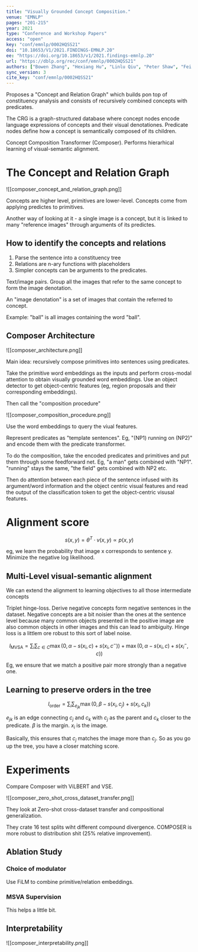 ```yaml
---
title: "Visually Grounded Concept Composition."
venue: "EMNLP"
pages: "201-215"
year: 2021
type: "Conference and Workshop Papers"
access: "open"
key: "conf/emnlp/0002HQSS21"
doi: "10.18653/V1/2021.FINDINGS-EMNLP.20"
ee: "https://doi.org/10.18653/v1/2021.findings-emnlp.20"
url: "https://dblp.org/rec/conf/emnlp/0002HQSS21"
authors: ["Bowen Zhang", "Hexiang Hu", "Linlu Qiu", "Peter Shaw", "Fei Sha"]
sync_version: 3
cite_key: "conf/emnlp/0002HQSS21"
---
```


Proposes a "Concept and Relation Graph" which builds pon top of constituency analysis and consists of recursively combined concepts with predicates.

The CRG is a graph-structured database where concept nodes encode language expressions of concepts and their visual denotationes. Predicate nodes define how a concept is semantically composed of its children.

Concept Composition Transformer (Composer). Performs hierarhical learning of visual-semantic alignment.

# The Concept and Relation Graph
![[composer_concept_and_relation_graph.png]]

Concepts are higher level, primitives are lower-level. Concepts come from applying predictes to primitives.

Another way of looking at it - a single image is a concept, but it is linked to many "reference images" through arguments of its predictes.

## How to identify the concepts and relations
1. Parse the sentence into a constituency tree
2. Relations are n-ary functions with placeholders
3. Simpler concepts can be arguments to the predicates.


 Text/image pairs. Group all the images that refer to the same concept to form the image denotation.

 An "image denotation" is a set of images that contain the referred to concept.

 Example: "ball" is all images containing the word "ball".

 ## Composer Architecture
 ![[composer_architecture.png]]

 Main idea: recursively compose primitives into sentences using predicates.

Take the primitive word embeddings as the inputs and perform cross-modal attention to obtain visually grounded word embeddings. Use an object detector to get object-centric features (eg, region proposals and their corresponding embeddings).

Then call the "composition procedure"

![[composer_composition_procedure.png]]

Use the word embeddings to query the viual features.

Represent predicates as "template sentences". Eg, "(NP1) running on (NP2)" and encode them with the predicate transformer.

To do the composition, take the encoded predicates and primitives and put them through some feedforward net. Eg, "a man" gets combined with "NP1". "running" stays the same, "the field" gets combined with NP2 etc.

Then do attention between each piece of the sentence infused with its argument/word information and the object centric visual features and read the output of the classification token to get the object-centric visusal features.

# Alignment score

$$
s(x, y) = \theta^T \cdot v(x, y) \propto p(x, y)
$$

eg, we learn the probability that image x corresponds to sentence y. Minimize the negative log likelihood.

## Multi-Level visual-semantic alignment

We can extend the alignment to learning objectives to all those intermediate concepts

Triplet hinge-loss. Derive negative concepts form negative sentences in the dataset. Negative concepts are a bit noisier than the ones at the sentence level because many common objects presented in the positive image are also common objects in other images and this can lead to ambiguity. Hinge loss is a littlem ore robust to this sort of label noise.

$$
l_{\text{MVSA}} = \sum_i \sum_{c \in C} \max(0, \alpha - s(x_i, c) + s(x_i, c^{-})) + \max(0, \alpha - s(x_i, c) + s(x_i^{-}, c))
$$

Eg, we ensure that we match a positive pair more strongly than a negative one.

## Learning to preserve orders in the tree

$$
l_{\text{order}} = \sum_i \sum_{e_{jk}} \max(0, \beta - s(x_i, c_j) + s(x_i, c_k))
$$

$e_{jk}$ is an edge connecting $c_j$ and $c_{k}$ with $c_j$ as the parent and $c_k$ closer to the predicate. $\beta$ is the margin. $x_i$ is the image.

Basically, this ensures that $c_j$ matches the image more than $c_j$. So as you go up the tree, you have a closer matching score.

# Experiments

Compare Composer with ViLBERT and VSE.

![[composer_zero_shot_cross_dataset_transfer.png]]

They look at Zero-shot cross-dataset transfer and compositional generalization.

They crate 16 test splits wiht different compound divergence. COMPOSER is more robust to distribution shit (25% relative improvement).

## Ablation Study

### Choice of modulator

Use FiLM to combine primitive/relation embeddings.

### MSVA Supervision

This helps a little bit.

## Interpretability
![[composer_interpretability.png]]